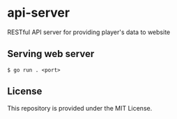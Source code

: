 # api-server
RESTful API server for providing player's data to website

## Serving web server
`$ go run . <port>`

## License
This repository is provided under the MIT License.
